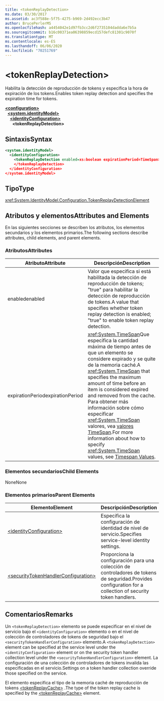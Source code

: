 ```yaml
---
title: <tokenReplayDetection>
ms.date: 03/30/2017
ms.assetid: ac3f588e-5f75-4275-b969-2d492ecc3b47
author: BrucePerlerMS
ms.openlocfilehash: a4454042e1d97fb3cc2d6f2735104dadda6e7b5a
ms.sourcegitcommit: b16c00371ea06398859ecd157defc81301c9070f
ms.translationtype: MT
ms.contentlocale: es-ES
ms.lasthandoff: 06/06/2020
ms.locfileid: "70251769"
---
```

# \<tokenReplayDetection>
<span data-ttu-id="9413c-101">Habilita la detección de reproducción de tokens y especifica la hora de expiración de los tokens.</span><span class="sxs-lookup"><span data-stu-id="9413c-101">Enables token replay detection and specifies the expiration time for tokens.</span></span>  
  
[**\<configuration>**](../configuration-element.md)\
&nbsp;&nbsp;[**\<system.identityModel>**](system-identitymodel.md)\
&nbsp;&nbsp;&nbsp;&nbsp;[**\<identityConfiguration>**](identityconfiguration.md)\
&nbsp;&nbsp;&nbsp;&nbsp;&nbsp;&nbsp;**\<tokenReplayDetection>**  
  
## <a name="syntax"></a><span data-ttu-id="9413c-102">Sintaxis</span><span class="sxs-lookup"><span data-stu-id="9413c-102">Syntax</span></span>  
  
```xml  
<system.identityModel>  
  <identityConfiguration>  
    <tokenReplayDetection enabled=xs:boolean expirationPeriod=TimeSpan>  
    </tokenReplayDetection>  
  </identityConfiguration>  
</system.identityModel>  
```  
  
## <a name="type"></a><span data-ttu-id="9413c-103">Tipo</span><span class="sxs-lookup"><span data-stu-id="9413c-103">Type</span></span>  
 <xref:System.IdentityModel.Configuration.TokenReplayDetectionElement>  
  
## <a name="attributes-and-elements"></a><span data-ttu-id="9413c-104">Atributos y elementos</span><span class="sxs-lookup"><span data-stu-id="9413c-104">Attributes and Elements</span></span>  
 <span data-ttu-id="9413c-105">En las siguientes secciones se describen los atributos, los elementos secundarios y los elementos primarios.</span><span class="sxs-lookup"><span data-stu-id="9413c-105">The following sections describe attributes, child elements, and parent elements.</span></span>  
  
### <a name="attributes"></a><span data-ttu-id="9413c-106">Atributos</span><span class="sxs-lookup"><span data-stu-id="9413c-106">Attributes</span></span>  
  
|<span data-ttu-id="9413c-107">Atributo</span><span class="sxs-lookup"><span data-stu-id="9413c-107">Attribute</span></span>|<span data-ttu-id="9413c-108">Descripción</span><span class="sxs-lookup"><span data-stu-id="9413c-108">Description</span></span>|  
|---------------|-----------------|  
|<span data-ttu-id="9413c-109">enabled</span><span class="sxs-lookup"><span data-stu-id="9413c-109">enabled</span></span>|<span data-ttu-id="9413c-110">Valor que especifica si está habilitada la detección de reproducción de tokens; "true" para habilitar la detección de reproducción de tokens.</span><span class="sxs-lookup"><span data-stu-id="9413c-110">A value that specifies whether token replay detection is enabled; "true" to enable token replay detection.</span></span>|  
|<span data-ttu-id="9413c-111">expirationPeriod</span><span class="sxs-lookup"><span data-stu-id="9413c-111">expirationPeriod</span></span>|<span data-ttu-id="9413c-112"><xref:System.TimeSpan>Que especifica la cantidad máxima de tiempo antes de que un elemento se considere expirado y se quite de la memoria caché.</span><span class="sxs-lookup"><span data-stu-id="9413c-112">A <xref:System.TimeSpan> that specifies the maximum amount of time before an item is considered expired and removed from the cache.</span></span>  <span data-ttu-id="9413c-113">Para obtener más información sobre cómo especificar <xref:System.TimeSpan> valores, vea [valores TimeSpan](../windows-workflow-foundation/index.md).</span><span class="sxs-lookup"><span data-stu-id="9413c-113">For more information about how to specify <xref:System.TimeSpan> values, see [Timespan Values](../windows-workflow-foundation/index.md).</span></span>|  
  
### <a name="child-elements"></a><span data-ttu-id="9413c-114">Elementos secundarios</span><span class="sxs-lookup"><span data-stu-id="9413c-114">Child Elements</span></span>  
 <span data-ttu-id="9413c-115">None</span><span class="sxs-lookup"><span data-stu-id="9413c-115">None</span></span>  
  
### <a name="parent-elements"></a><span data-ttu-id="9413c-116">Elementos primarios</span><span class="sxs-lookup"><span data-stu-id="9413c-116">Parent Elements</span></span>  
  
|<span data-ttu-id="9413c-117">Elemento</span><span class="sxs-lookup"><span data-stu-id="9413c-117">Element</span></span>|<span data-ttu-id="9413c-118">Descripción</span><span class="sxs-lookup"><span data-stu-id="9413c-118">Description</span></span>|  
|-------------|-----------------|  
|[\<identityConfiguration>](identityconfiguration.md)|<span data-ttu-id="9413c-119">Especifica la configuración de identidad de nivel de servicio.</span><span class="sxs-lookup"><span data-stu-id="9413c-119">Specifies service-level identity settings.</span></span>|  
|[\<securityTokenHandlerConfiguration>](securitytokenhandlerconfiguration.md)|<span data-ttu-id="9413c-120">Proporciona la configuración para una colección de controladores de tokens de seguridad.</span><span class="sxs-lookup"><span data-stu-id="9413c-120">Provides configuration for a collection of security token handlers.</span></span>|  
  
## <a name="remarks"></a><span data-ttu-id="9413c-121">Comentarios</span><span class="sxs-lookup"><span data-stu-id="9413c-121">Remarks</span></span>  
 <span data-ttu-id="9413c-122">Un `<tokenReplayDetection>` elemento se puede especificar en el nivel de servicio bajo el `<identityConfiguration>` elemento o en el nivel de colección de controladores de tokens de seguridad bajo el `<securityTokenHandlerConfiguration>` elemento.</span><span class="sxs-lookup"><span data-stu-id="9413c-122">A `<tokenReplayDetection>` element can be specified at the service level under the `<identityConfiguration>` element or on the security token handler collection level under the `<securityTokenHandlerConfiguration>` element.</span></span> <span data-ttu-id="9413c-123">La configuración de una colección de controladores de tokens invalida las especificadas en el servicio.</span><span class="sxs-lookup"><span data-stu-id="9413c-123">Settings on a token handler collection override those specified on the service.</span></span>  
  
 <span data-ttu-id="9413c-124">El elemento especifica el tipo de la memoria caché de reproducción de tokens [\<tokenReplayCache>](tokenreplaycache.md) .</span><span class="sxs-lookup"><span data-stu-id="9413c-124">The type of the token replay cache is specified by the [\<tokenReplayCache>](tokenreplaycache.md) element.</span></span>
